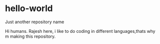 # hello-world
Just another repository name

Hi humans.
Rajesh here, i like to do coding in different languages,thats why m making this repository.
